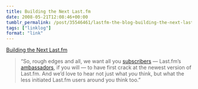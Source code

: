 ```yaml
---
title: Building the Next Last.fm
date: 2008-05-21T12:08:46+00:00
tumblr_permalink: /post/35546461/lastfm-the-blog-building-the-next-lastfm
tags: ["linklog"]
format: "link"
---
```


[Building the Next Last.fm][1]

> &ldquo;So, rough edges and all, we want all you <a href="http://www.last.fm/subscribe">subscribers</a> — Last.fm’s <a href="http://www.youtube.com/watch?v=4P-nZZkQqTc">ambassadors</a>, if you will — to have first crack at the newest version of Last.fm. And we’d love to hear not just what <i>you</i> think, but what the less initiated Last.fm users around you think too.&rdquo;

[1]: http://blog.last.fm/2008/05/21/building-the-next-lastfm
